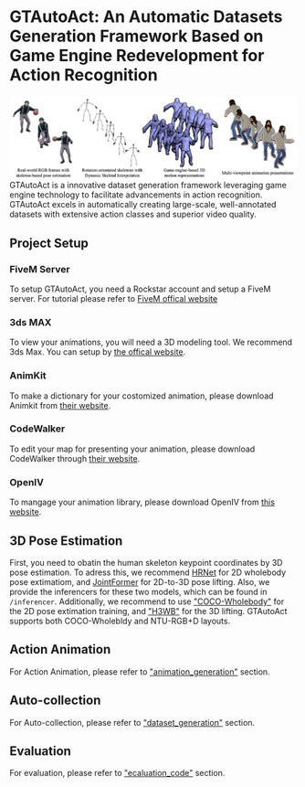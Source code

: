 # GTAutoAct: An Automatic Datasets Generation Framework Based on Game Engine Redevelopment for Action Recognition
![overall](/resources/overall.png)
GTAutoAct is a innovative dataset generation framework leveraging game engine technology to facilitate advancements in action recognition. 
GTAutoAct excels in automatically creating large-scale, well-annotated datasets with extensive action classes and superior video quality. 

## Project Setup

### FiveM Server
To setup GTAutoAct, you need a Rockstar account and setup a FiveM server.
For tutorial please refer to [FiveM offical website](https://fivem.net/)

### 3ds MAX
To view your animations, you will need a 3D modeling tool. We recommend 3ds Max. You can setup by [the offical website](https://www.autodesk.com/).

### AnimKit
To make a dictionary for your costomized animation, please download Animkit from [their website](https://forum.cfx.re/t/announcing-animkit-create-your-own-custom-animations-for-fivem/4778132).

### CodeWalker
To edit your map for presenting your animation, please download CodeWalker through [their website](https://www.gta5-mods.com/tools/codewalker-gtav-interactive-3d-map).

### OpenIV
To mangage your animation library, please download OpenIV from [this website](https://openiv.com/).

## 3D Pose Estimation
First, you need to obatin the human skeleton keypoint coordinates by 3D pose estimation. To adress this, we recommend [HRNet](https://openaccess.thecvf.com/content_CVPR_2019/html/Sun_Deep_High-Resolution_Representation_Learning_for_Human_Pose_Estimation_CVPR_2019_paper.html) for 2D wholebody pose extimatiom, and [JointFormer](https://github.com/seblutz/JointFormer) for 2D-to-3D pose lifting. Also, we provide the inferencers for these two models, which can be found in `/inferencer`. Additionally, we recommend to use ["COCO-Wholebody"](https://github.com/jin-s13/COCO-WholeBody) for the 2D pose extimation training, and ["H3WB"](https://github.com/wholebody3d/wholebody3d) for the 3D lifting. GTAutoAct supports both COCO-Wholebldy and NTU-RGB+D layouts.

## Action Animation
For Action Animation, please refer to ["animation_generation"](project_code\animation_generation\README.md) section.

## Auto-collection
For Auto-collection, please refer to ["dataset_generation"](project_code\dataset_generation\README.md) section.

## Evaluation
For evaluation, please refer to ["ecaluation_code"](evaluation_code\README.md) section.















